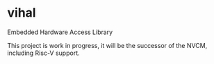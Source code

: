 # vihal
Embedded Hardware Access Library

This project is work in progress, it will be the successor of the NVCM, including Risc-V support.
